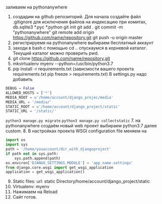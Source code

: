 заливаем на pythonanywhere
1. создадим на github репозиторий.
Для начала создайте файл .gitignore для исключения файлов на индексацию при комитах, 
db.sqlite3
*.pyc
*.python
    git init
    git add .
    git commit -m "pythonanywhere"
    git remote add origin  https://github.com/name/repository.git
    git push -u origin master
2. регистрируемя на pythonanywhere выбираем бесплатный аккаунт
3. заходи в bash с помощью cd .. спускаумся в корневой каталог.
Текущий каталог можно проверить pwd.
4. git clone https://github.com/name/repository.git
5. mkvirtualenv myenv --python=/usr/bin/python3.7
6. pip install -r requirements.txt
(зависмости вашего проекта requirements.txt pip freeze > requirements.txt)
В settings.py надо добавить 
```python
DEBUG = False
ALLOWED_HOSTS = ['*']
MEDIA_ROOT = u'/home/account/django_projec/media'
MEDIA_URL = '/media/'
STATIC_ROOT = u'/home/account/django_project/static'
STATIC_URL = '/static/'
```
`python3 manage.py migrate`
`python3 manage.py collectstatic`
7.  на pythonanywhere создаём новый web проект выбираем python3.7
далее custom.
8. В настройках проекта WSGI configuration file меняем на 
```python
import os
import sys
path = '/home/youaccount/dir_with_djangoproject'
if path not in sys.path:
    sys.path.append(path)
os.environ['DJANGO_SETTINGS_MODULE'] = 'app_name.settings'
from django.core.wsgi import get_wsgi_application
application = get_wsgi_application()
```
9. Static files:
url: static
Directory/home/account/django_project/static
10. Virtualenv: myenv
11. Нажимаем на Reload
12. Сайт готов.
